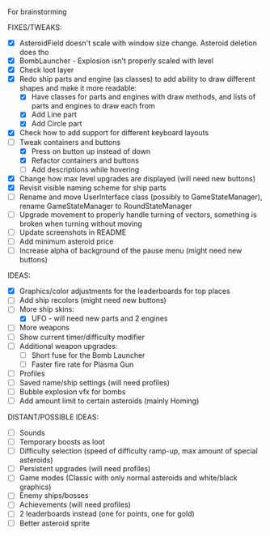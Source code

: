 For brainstorming

FIXES/TWEAKS:
- [x] AsteroidField doesn't scale with window size change. Asteroid deletion does tho
- [x] BombLauncher - Explosion isn't properly scaled with level
- [x] Check loot layer
- [x] Redo ship parts and engine (as classes) to add ability to draw different shapes and make it more readable:
    - [x] Have classes for parts and engines with draw methods, and lists of parts and engines to draw each from
    - [x] Add Line part
    - [x] Add Circle part
- [x] Check how to add support for different keyboard layouts
- [ ] Tweak containers and buttons
    - [x] Press on button up instead of down
    - [x] Refactor containers and buttons
    - [ ] Add descriptions while hovering
- [x] Change how max level upgrades are displayed (will need new buttons)
- [x] Revisit visible naming scheme for ship parts
- [ ] Rename and move UserInterface class (possibly to GameStateManager), rename GameStateManager to RoundStateManager
- [ ] Upgrade movement to properly handle turning of vectors, something is broken when turning without moving
- [ ] Update screenshots in README
- [ ] Add minimum asteroid price
- [ ] Increase alpha of background of the pause menu (might need new buttons)

IDEAS:
- [x] Graphics/color adjustments for the leaderboards for top places
- [ ] Add ship recolors (might need new buttons)
- [ ] More ship skins:
    - [x] UFO - will need new parts and 2 engines
- [ ] More weapons
- [ ] Show current timer/difficulty modifier
- [ ] Additional weapon upgrades:
    - [ ] Short fuse for the Bomb Launcher
    - [ ] Faster fire rate for Plasma Gun
- [ ] Profiles
- [ ] Saved name/ship settings (will need profiles)
- [ ] Bubble explosion vfx for bombs
- [ ] Add amount limit to certain asteroids (mainly Homing)

DISTANT/POSSIBLE IDEAS:
- [ ] Sounds
- [ ] Temporary boosts as loot
- [ ] Difficulty selection (speed of difficulty ramp-up, max amount of special asteroids)
- [ ] Persistent upgrades (will need profiles)
- [ ] Game modes (Classic with only normal asteroids and white/black graphics)
- [ ] Enemy ships/bosses
- [ ] Achievements (will need profiles)
- [ ] 2 leaderboards instead (one for points, one for gold)
- [ ] Better asteroid sprite